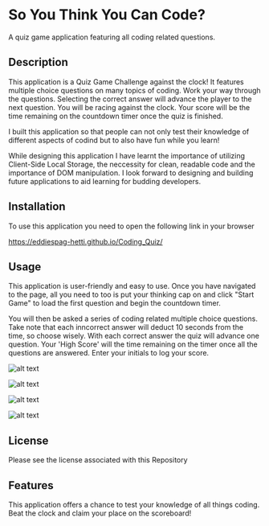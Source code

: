 
# So You Think You Can Code?

A quiz game application featuring all coding related questions.

## Description

This application is a Quiz Game Challenge against the clock! It features multiple choice questions on many topics of coding. Work your way through the questions. Selecting the correct answer will advance the player to the next question. You will be racing against the clock. Your score will be the time remaining on the countdown timer once the quiz is finished. 

I built this application so that people can not only test their knowledge of different aspects of codind but to also have fun while you learn! 

While designing this application I have learnt the importance of utilizing Client-Side Local Storage, the neccessity for clean, readable code and the importance of DOM manipulation. I look forward to designing and building future applications to aid learning for budding developers.


## Installation

To use this application you need to open the following link in your browser 


 https://eddiespag-hetti.github.io/Coding_Quiz/ 



## Usage

This application is user-friendly and easy to use. Once you have navigated to the page, all you need to too is put your thinking cap on and click "Start Game" to load the first question and begin the countdown timer.

You will then be asked a series of coding related multiple choice questions. Take note that each inncorrect answer will deduct 10 seconds from the time, so choose wisely. With each correct answer the quiz will advance one question. Your 'High Score' will the time remaining on the timer once all the questions are answered. Enter your initials to log your score.

    
   
 ![alt text](assets/img/screenshot-01.png)




 ![alt text](assets/img/screenshot-02.png)



  
  
  ![alt text](assets/img/screenshot-03.png)



   
![alt text](assets/img/screenshot-04.png)



## License

Please see the license associated with this Repository



## Features

This application offers a chance to test your knowledge of all things coding. Beat the clock and claim your place on the scoreboard! 

